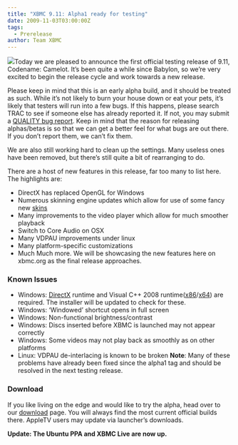 ```yaml
---
title: "XBMC 9.11: Alpha1 ready for testing"
date: 2009-11-03T03:00:00Z
tags:
  - Prerelease
author: Team XBMC
---
```


![](/images/blog/logo.jpeg)Today we are pleased to announce the first official testing release of 9.11, Codename: Camelot. It’s been quite a while since Babylon, so we’re very excited to begin the release cycle and work towards a new release.

Please keep in mind that this is an early alpha build, and it should be treated as such. While it’s not likely to burn your house down or eat your pets, it’s likely that testers will run into a few bugs. If this happens, please search TRAC to see if someone else has already reported it. If not, you may submit a [QUALITY bug report](https://kodi.wiki/view/HOW-TO_submit_a_proper_Bug_Report). Keep in mind that the reason for releasing alphas/betas is so that we can get a better feel for what bugs are out there. If you don’t report them, we can’t fix them.

We are also still working hard to clean up the settings. Many useless ones have been removed, but there’s still quite a bit of rearranging to do.

There are a host of new features in this release, far too many to list here. The highlights are:

- DirectX has replaced OpenGL for Windows
- Numerous skinning engine updates which allow for use of some fancy new [skins](/slideshow/skins)
- Many improvements to the video player which allow for much smoother playback
- Switch to Core Audio on OSX
- Many VDPAU improvements under linux
- Many platform-specific customizations
- Much Much more. We will be showcasing the new features here on xbmc.org as the final release approaches.

### Known Issues

- Windows: [DirectX](http://www.microsoft.com/downloads/details.aspx?FamilyID=2DA43D38-DB71-4C1B-BC6A-9B6652CD92A3) runtime and Visual C++ 2008 runtime([x86](http://www.microsoft.com/downloads/details.aspx?FamilyID=9b2da534-3e03-4391-8a4d-074b9f2bc1bf)/[x64](http://www.microsoft.com/downloads/details.aspx?familyid=BA9257CA-337F-4B40-8C14-157CFDFFEE4E)) are required. The installer will be updated to check for these.
- Windows: ‘Windowed’ shortcut opens in full screen
- Windows: Non-functional brightness/contrast
- Windows: Discs inserted before XBMC is launched may not appear correctly
- Windows: Some videos may not play back as smoothly as on other platforms
- Linux: VDPAU de-interlacing is known to be broken
  **Note**: Many of these problems have already been fixed since the alpha1 tag and should be resolved in the next testing release.

### Download

If you like living on the edge and would like to try the alpha, head over to our [download](https://kodi.wiki/download/) page. You will always find the most current official builds there. AppleTV users may update via launcher’s downloads.

**Update: The Ubuntu PPA and XBMC Live are now up.**
